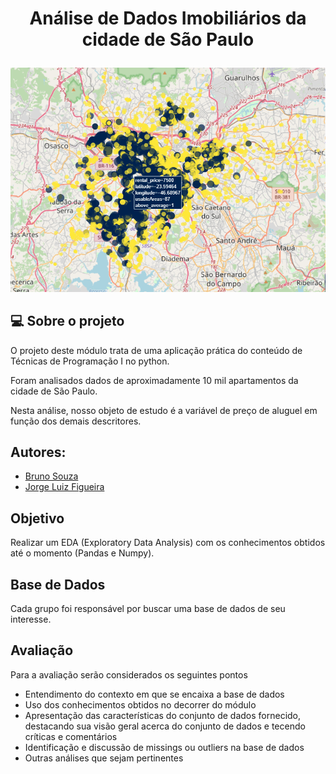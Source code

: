 # <p align="center"> <b> Análise de Dados Imobiliários da cidade de São Paulo</b> 
![alt text](imoveis_sao_paulo.png)
 
##  💻 Sobre o projeto

O projeto deste módulo trata de uma aplicação prática do conteúdo de Técnicas de Programação I no python.

Foram analisados dados de aproximadamente 10 mil apartamentos da cidade de São Paulo.

Nesta análise, nosso objeto de estudo é a variável de preço de aluguel em função dos demais descritores.

## Autores:
- <a href= "https://www.linkedin.com/in/bruno-r-s-souza/"> Bruno Souza </a> 
- <a href= "https://www.linkedin.com/in/jorgeluizfigueira/"> Jorge Luiz Figueira </a> 

## Objetivo
Realizar um EDA (Exploratory Data Analysis) com os conhecimentos obtidos até o momento (Pandas e Numpy).

## Base de Dados
Cada grupo foi responsável por buscar uma base de dados de seu interesse.

## Avaliação
Para a avaliação serão considerados os seguintes pontos

- Entendimento do contexto em que se encaixa a base de dados
- Uso dos conhecimentos obtidos no decorrer do módulo
- Apresentação das características do conjunto de dados fornecido, destacando sua visão geral acerca do conjunto de dados e tecendo críticas e comentários
- Identificação e discussão de missings ou outliers na base de dados
- Outras análises que sejam pertinentes
